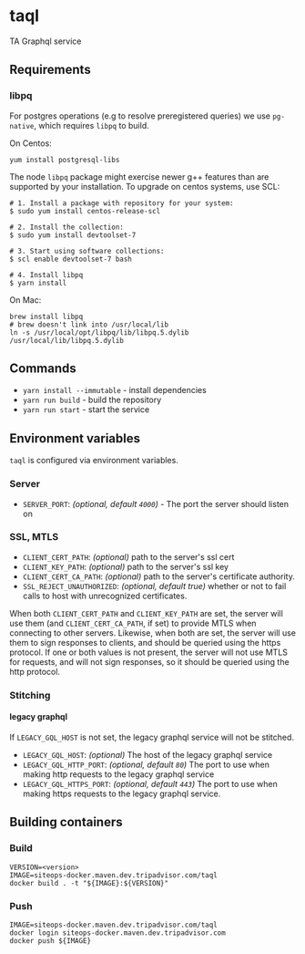 # taql

TA Graphql service

## Requirements

### libpq

For postgres operations (e.g to resolve preregistered queries) we use `pg-native`, which requires `libpq` to build.

On Centos:

```
yum install postgresql-libs
```

The node `libpq` package might exercise newer g++ features than are supported by your installation.  To upgrade on centos systems, use SCL:

```
# 1. Install a package with repository for your system:
$ sudo yum install centos-release-scl

# 2. Install the collection:
$ sudo yum install devtoolset-7

# 3. Start using software collections:
$ scl enable devtoolset-7 bash

# 4. Install libpq
$ yarn install
```

On Mac:

```
brew install libpq
# brew doesn't link into /usr/local/lib
ln -s /usr/local/opt/libpq/lib/libpq.5.dylib /usr/local/lib/libpq.5.dylib
```

## Commands

- `yarn install --immutable` - install dependencies
- `yarn run build` - build the repository
- `yarn run start` - start the service

## Environment variables

`taql` is configured via environment variables.

### Server

- `SERVER_PORT`: _(optional, default `4000`)_ - The port the server should listen on

### SSL, MTLS

- `CLIENT_CERT_PATH`: _(optional)_ path to the server's ssl cert
- `CLIENT_KEY_PATH`: _(optional)_ path to the server's ssl key
- `CLIENT_CERT_CA_PATH`: _(optional)_ path to the server's certificate authority.
- `SSL_REJECT_UNAUTHORIZED`: _(optional, default true)_ whether or not to fail calls to host with unrecognized certificates.

When both `CLIENT_CERT_PATH` and `CLIENT_KEY_PATH` are set, the server will use them (and `CLIENT_CERT_CA_PATH`, if set) to provide MTLS when connecting to other servers. Likewise, when both are set, the server will use them to sign responses to clients, and should be queried using the https protocol. If one or both values is not present, the server will not use MTLS for requests, and will not sign responses, so it should be queried using the http protocol.

### Stitching

#### legacy graphql

If `LEGACY_GQL_HOST` is not set, the legacy graphql service will not be stitched.

- `LEGACY_GQL_HOST`: _(optional)_ The host of the legacy graphql service
- `LEGACY_GQL_HTTP_PORT`: _(optional, default `80`)_ The port to use when making http requests to the legacy graphql service
- `LEGACY_GQL_HTTPS_PORT`: _(optional, default `443`)_ The port to use when making https requests to the legacy graphql service.

## Building containers

### Build

```
VERSION=<version>
IMAGE=siteops-docker.maven.dev.tripadvisor.com/taql
docker build . -t "${IMAGE}:${VERSION}"
```

### Push

```
IMAGE=siteops-docker.maven.dev.tripadvisor.com/taql
docker login siteops-docker.maven.dev.tripadvisor.com
docker push ${IMAGE}
```
